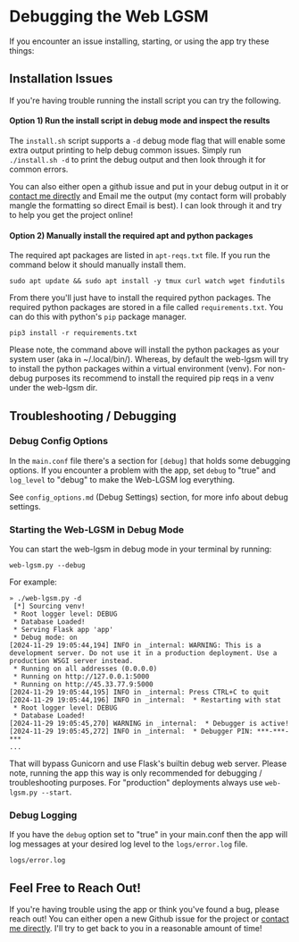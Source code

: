 # Debugging the Web LGSM

If you encounter an issue installing, starting, or using the app try these
things:

## Installation Issues

If you're having trouble running the install script you can try the following.

#### Option 1) Run the install script in debug mode and inspect the results

The `install.sh` script supports a `-d` debug mode flag that will enable some
extra output printing to help debug common issues. Simply run `./install.sh -d`
to print the debug output and then look through it for common errors.

You can also either open a github issue and put in your debug output in it or
[contact me directly](https://johnlradford.io/contact.php) and Email me the
output (my contact form will probably mangle the formatting so direct Email is
best). I can look through it and try to help you get the project online!

#### Option 2) Manually install the required apt and python packages

The required apt packages are listed in `apt-reqs.txt` file. If you run the
command below it should manually install them.

```
sudo apt update && sudo apt install -y tmux curl watch wget findutils
```

From there you'll just have to install the required python packages. The
required python packages are stored in a file called `requirements.txt`. You
can do this with python's `pip` package manager.

```
pip3 install -r requirements.txt
```

Please note, the command above will install the python packages as your system
user (aka in ~/.local/bin/). Whereas, by default the web-lgsm will try to
install the python packages within a virtual environment (venv). For non-debug
purposes its recommend to install the required pip reqs in a venv under the
web-lgsm dir.

## Troubleshooting / Debugging

### Debug Config Options

In the `main.conf` file there's a section for `[debug]` that holds some
debugging options. If you encounter a problem with the app, set `debug` to
"true" and `log_level` to "debug" to make the Web-LGSM log everything.

See `config_options.md` (Debug Settings) section, for more info about debug
settings.

### Starting the Web-LGSM in Debug Mode

You can start the web-lgsm in debug mode in your terminal by running:

```
web-lgsm.py --debug
```

For example:

```
» ./web-lgsm.py -d
 [*] Sourcing venv!
 * Root logger level: DEBUG
 * Database Loaded!
 * Serving Flask app 'app'
 * Debug mode: on
[2024-11-29 19:05:44,194] INFO in _internal: WARNING: This is a development server. Do not use it in a production deployment. Use a production WSGI server instead.
 * Running on all addresses (0.0.0.0)
 * Running on http://127.0.0.1:5000
 * Running on http://45.33.77.9:5000
[2024-11-29 19:05:44,195] INFO in _internal: Press CTRL+C to quit
[2024-11-29 19:05:44,196] INFO in _internal:  * Restarting with stat
 * Root logger level: DEBUG
 * Database Loaded!
[2024-11-29 19:05:45,270] WARNING in _internal:  * Debugger is active!
[2024-11-29 19:05:45,272] INFO in _internal:  * Debugger PIN: ***-***-***
...
```

That will bypass Gunicorn and use Flask's builtin debug web server. Please note,
running the app this way is only recommended for debugging / troubleshooting
purposes. For "production" deployments always use `web-lgsm.py --start`.

### Debug Logging

If you have the `debug` option set to "true" in your main.conf then the app
will log messages at your desired log level to the `logs/error.log` file.

```
logs/error.log
```

## Feel Free to Reach Out!

If you're having trouble using the app or think you've found a bug, please
reach out! You can either open a new Github issue for the project or [contact
me directly](https://johnlradford.io/contact.php). I'll try to get back to you
in a reasonable amount of time!


